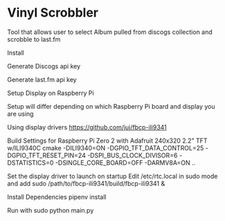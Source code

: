 # Vinyl Scrobbler


Tool that allows user to select Album pulled from discogs collection and scrobble to last.fm


Install


Generate Discogs api key

Generate last.fm api key

Setup Display on Raspberry Pi

Setup will differ depending on which Raspberry Pi board and display you are using

Using display drivers
https://github.com/juj/fbcp-ili9341

Build Settings for Raspberry Pi Zero 2 with Adafruit 240x320 2.2" TFT w/ILI9340C
cmake -DILI9340=ON -DGPIO_TFT_DATA_CONTROL=25 -DGPIO_TFT_RESET_PIN=24 -DSPI_BUS_CLOCK_DIVISOR=6 -DSTATISTICS=0 -DSINGLE_CORE_BOARD=OFF -DARMV8A=ON ..

Set the display driver to launch on startup
Edit /etc/rtc.local in sudo mode and add
sudo /path/to/fbcp-ili9341/build/fbcp-ili9341 &


Install Dependencies
pipenv install


Run with
sudo python main.py





